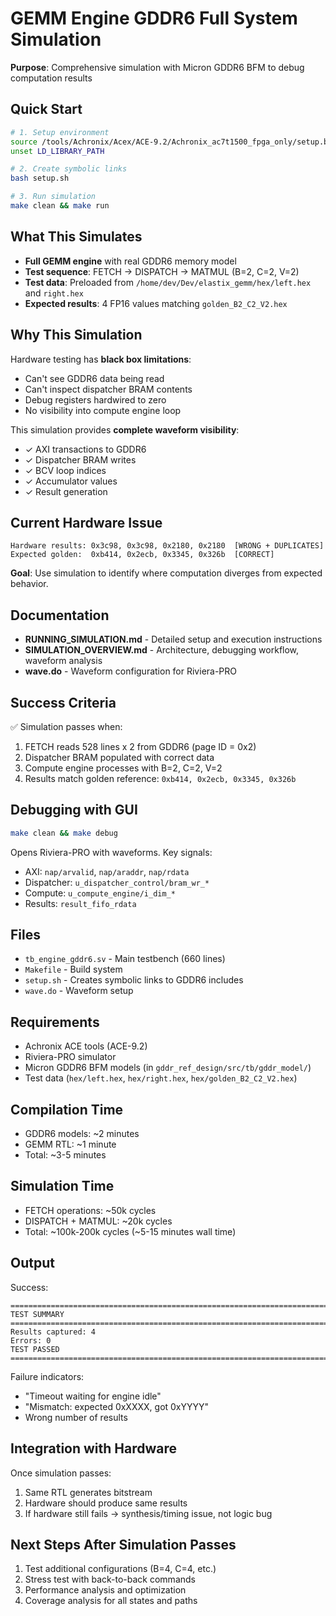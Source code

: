 # GEMM Engine GDDR6 Full System Simulation

**Purpose**: Comprehensive simulation with Micron GDDR6 BFM to debug computation results

## Quick Start

```bash
# 1. Setup environment
source /tools/Achronix/Acex/ACE-9.2/Achronix_ac7t1500_fpga_only/setup.bash
unset LD_LIBRARY_PATH

# 2. Create symbolic links
bash setup.sh

# 3. Run simulation
make clean && make run
```

## What This Simulates

- **Full GEMM engine** with real GDDR6 memory model
- **Test sequence**: FETCH → DISPATCH → MATMUL (B=2, C=2, V=2)
- **Test data**: Preloaded from `/home/dev/Dev/elastix_gemm/hex/left.hex` and `right.hex`
- **Expected results**: 4 FP16 values matching `golden_B2_C2_V2.hex`

## Why This Simulation

Hardware testing has **black box limitations**:
- Can't see GDDR6 data being read
- Can't inspect dispatcher BRAM contents
- Debug registers hardwired to zero
- No visibility into compute engine loop

This simulation provides **complete waveform visibility**:
- ✓ AXI transactions to GDDR6
- ✓ Dispatcher BRAM writes
- ✓ BCV loop indices
- ✓ Accumulator values
- ✓ Result generation

## Current Hardware Issue

```
Hardware results: 0x3c98, 0x3c98, 0x2180, 0x2180  [WRONG + DUPLICATES]
Expected golden:  0xb414, 0x2ecb, 0x3345, 0x326b  [CORRECT]
```

**Goal**: Use simulation to identify where computation diverges from expected behavior.

## Documentation

- **RUNNING_SIMULATION.md** - Detailed setup and execution instructions
- **SIMULATION_OVERVIEW.md** - Architecture, debugging workflow, waveform analysis
- **wave.do** - Waveform configuration for Riviera-PRO

## Success Criteria

✅ Simulation passes when:
1. FETCH reads 528 lines x 2 from GDDR6 (page ID = 0x2)
2. Dispatcher BRAM populated with correct data
3. Compute engine processes with B=2, C=2, V=2
4. Results match golden reference: `0xb414, 0x2ecb, 0x3345, 0x326b`

## Debugging with GUI

```bash
make clean && make debug
```

Opens Riviera-PRO with waveforms. Key signals:
- AXI: `nap/arvalid`, `nap/araddr`, `nap/rdata`
- Dispatcher: `u_dispatcher_control/bram_wr_*`
- Compute: `u_compute_engine/i_dim_*`
- Results: `result_fifo_rdata`

## Files

- `tb_engine_gddr6.sv` - Main testbench (660 lines)
- `Makefile` - Build system
- `setup.sh` - Creates symbolic links to GDDR6 includes
- `wave.do` - Waveform setup

## Requirements

- Achronix ACE tools (ACE-9.2)
- Riviera-PRO simulator
- Micron GDDR6 BFM models (in `gddr_ref_design/src/tb/gddr_model/`)
- Test data (`hex/left.hex`, `hex/right.hex`, `hex/golden_B2_C2_V2.hex`)

## Compilation Time

- GDDR6 models: ~2 minutes
- GEMM RTL: ~1 minute
- Total: ~3-5 minutes

## Simulation Time

- FETCH operations: ~50k cycles
- DISPATCH + MATMUL: ~20k cycles
- Total: ~100k-200k cycles (~5-15 minutes wall time)

## Output

Success:
```
========================================================================
TEST SUMMARY
========================================================================
Results captured: 4
Errors: 0
TEST PASSED
========================================================================
```

Failure indicators:
- "Timeout waiting for engine idle"
- "Mismatch: expected 0xXXXX, got 0xYYYY"
- Wrong number of results

## Integration with Hardware

Once simulation passes:
1. Same RTL generates bitstream
2. Hardware should produce same results
3. If hardware still fails → synthesis/timing issue, not logic bug

## Next Steps After Simulation Passes

1. Test additional configurations (B=4, C=4, etc.)
2. Stress test with back-to-back commands
3. Performance analysis and optimization
4. Coverage analysis for all states and paths
